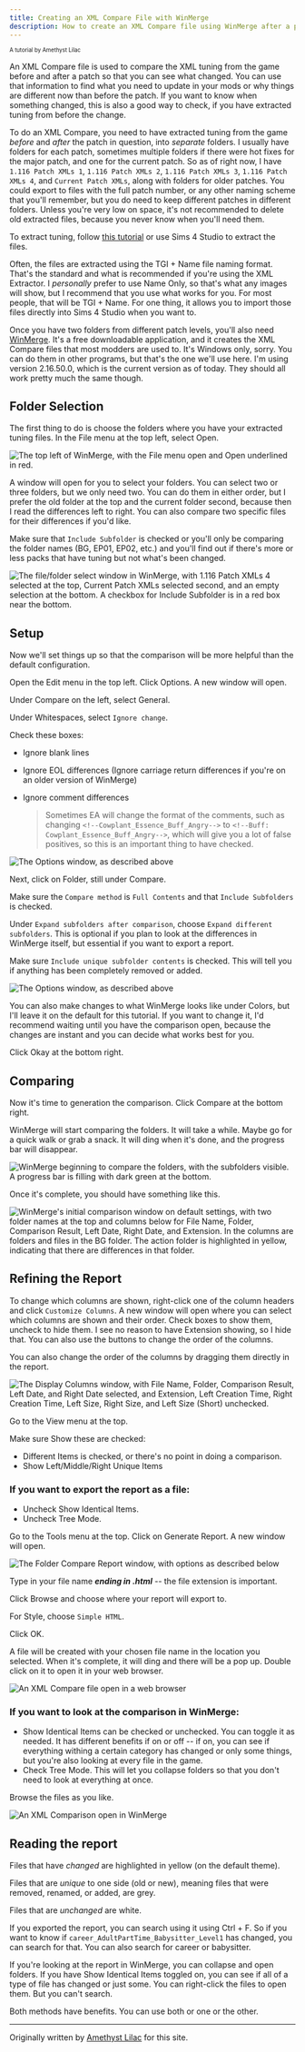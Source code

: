 ```yaml
---
title: Creating an XML Compare File with WinMerge
description: How to create an XML Compare file using WinMerge after a patch
---
```


<sup><sub>A tutorial by Amethyst Lilac</sup></sub>

An XML Compare file is used to compare the XML tuning from the game before and after a patch so that you can see what changed. You can use that information to find what you need to update in your mods or why things are different now than before the patch. If you want to know when something changed, this is also a good way to check, if you have extracted tuning from before the change.

To do an XML Compare, you need to have extracted tuning from the game *before* and *after* the patch in question, into *separate* folders. I usually have folders for each patch, sometimes multiple folders if there were hot fixes for the major patch, and one for the current patch. So as of right now, I have `1.116 Patch XMLs 1`, `1.116 Patch XMLs 2`, `1.116 Patch XMLs 3`, `1.116 Patch XMLs 4`, and `Current Patch XMLs`, along with folders for older patches. You could export to files with the full patch number, or any other naming scheme that you'll remember, but you do need to keep different patches in different folders. Unless you're very low on space, it's not recommended to delete old extracted files, because you never know when you'll need them.

To extract tuning, follow [this tutorial](../xml-extractor/) or use Sims 4 Studio to extract the files.

Often, the files are extracted using the TGI + Name file naming format. That's the standard and what is recommended if you're using the XML Extractor. I *personally* prefer to use Name Only, so that's what any images will show, but I recommend that you use what works for you. For most people, that will be TGI + Name. For one thing, it allows you to import those files directly into Sims 4 Studio when you want to.

Once you have two folders from different patch levels, you'll also need [WinMerge](https://winmerge.org/). It's a free downloadable application, and it creates the XML Compare files that most modders are used to. It's Windows only, sorry. You can do them in other programs, but that's the one we'll use here. I'm using version 2.16.50.0, which is the current version as of today. They should all work pretty much the same though.

## Folder Selection

The first thing to do is choose the folders where you have your extracted tuning files. In the File menu at the top left, select Open.

![The top left of WinMerge, with the File menu open and Open underlined in red.](~/assets/winmerge-file-open-amethyst.png)

A window will open for you to select your folders. You can select two or three folders, but we only need two. You can do them in either order, but I prefer the old folder at the top and the current folder second, because then I read the differences left to right. You can also compare two specific files for their differences if you'd like.

Make sure that `Include Subfolder` is checked or you'll only be comparing the folder names (BG, EP01, EP02, etc.) and you'll find out if there's more or less packs that have tuning but not what's been changed. 

![The file/folder select window in WinMerge, with `1.116 Patch XMLs 4` selected at the top, `Current Patch XMLs` selected second, and an empty selection at the bottom. A checkbox for Include Subfolder is in a red box near the bottom.](~/assets/winmerge-choose-files-amethyst.png)

## Setup

Now we'll set things up so that the comparison will be more helpful than the default configuration.

Open the Edit menu in the top left. Click Options. A new window will open.

Under Compare on the left, select General.

Under Whitespaces, select `Ignore change`.

Check these boxes:
* Ignore blank lines
* Ignore EOL differences (Ignore carriage return differences if you're on an older version of WinMerge)
* Ignore comment differences

    > Sometimes EA will change the format of the comments, such as changing `<!--Cowplant_Essence_Buff_Angry-->` to `<!--Buff: Cowplant_Essence_Buff_Angry-->`, which will give you a lot of false positives, so this is an important thing to have checked.

![The Options window, as described above](~/assets/winmerg-options-compare-general-amethyst.png)

Next, click on Folder, still under Compare.

Make sure the `Compare method` is `Full Contents` and that `Include Subfolders` is checked.

Under `Expand subfolders after comparison`, choose `Expand different subfolders`. This is optional if you plan to look at the differences in WinMerge itself, but essential if you want to export a report.

Make sure `Include unique subfolder contents` is checked. This will tell you if anything has been completely removed or added.

![The Options window, as described above](~/assets/winmerg-options-compare-folder-amethyst.png)

You can also make changes to what WinMerge looks like under Colors, but I'll leave it on the default for this tutorial. If you want to change it, I'd recommend waiting until you have the comparison open, because the changes are instant and you can decide what works best for you.

Click Okay at the bottom right.

## Comparing

Now it's time to generation the comparison. Click Compare at the bottom right.

WinMerge will start comparing the folders. It will take a while. Maybe go for a quick walk or grab a snack. It will ding when it's done, and the progress bar will disappear.

![WinMerge beginning to compare the folders, with the subfolders visible. A progress bar is filling with dark green at the bottom.](~/assets/winmerge-comparing-loading-amethyst.png)

Once it's complete, you should have something like this.

![WinMerge's initial comparison window on default settings, with two folder names at the top and columns below for File Name, Folder, Comparison Result, Left Date, Right Date, and Extension. In the columns are folders and files in the BG folder. The action folder is highlighted in yellow, indicating that there are differences in that folder.](~/assets/winmerge-initial-comp-amethyst.png)

## Refining the Report

To change which columns are shown, right-click one of the column headers and click `Customize Columns`. A new window will open where you can select which columns are shown and their order. Check boxes to show them, uncheck to hide them. I see no reason to have Extension showing, so I hide that. You can also use the buttons to change the order of the columns.

You can also change the order of the columns by dragging them directly in the report.

![The Display Columns window, with File Name, Folder, Comparison Result, Left Date, and Right Date selected, and Extension, Left Creation Time, Right Creation Time, Left Size, Right Size, and Left Size (Short) unchecked.](~/assets/winmerge-display-columns-amethyst.png)

Go to the View menu at the top.

Make sure Show these are checked:
* Different Items is checked, or there's no point in doing a comparison.
* Show Left/Middle/Right Unique Items

### If you want to export the report as a file:

* Uncheck Show Identical Items.
* Uncheck Tree Mode.

Go to the Tools menu at the top. Click on Generate Report. A new window will open.

![The Folder Compare Report window, with options as described below](~/assets/winmerge-folder-compare-report-window-amethyst.png)

Type in your file name ***ending in .html*** -- the file extension is important.

Click Browse and choose where your report will export to.

For Style, choose `Simple HTML`.

Click OK.

A file will be created with your chosen file name in the location you selected. When it's complete, it will ding and there will be a pop up. Double click on it to open it in your web browser.

![An XML Compare file open in a web browser](~/assets/winmerge-exported-report-amethyst.png)

### If you want to look at the comparison in WinMerge:

* Show Identical Items can be checked or unchecked. You can toggle it as needed. It has different benefits if on or off -- if on, you can see if everything withing a certain category has changed or only some things, but you're also looking at every file in the game.
* Check Tree Mode. This will let you collapse folders so that you don't need to look at everything at once.

Browse the files as you like.

![An XML Comparison open in WinMerge](~/assets/winmerge-comparison-in-app-amethyst.png)

## Reading the report

Files that have *changed* are highlighted in yellow (on the default theme).

Files that are *unique* to one side (old or new), meaning files that were removed, renamed, or added, are grey.

Files that are *unchanged* are white.

If you exported the report, you can search using it using Ctrl + F. So if you want to know if `career_AdultPartTime_Babysitter_Level1` has changed, you can search for that. You can also search for career or babysitter.

If you're looking at the report in WinMerge, you can collapse and open folders. If you have Show Identical Items toggled on, you can see if all of a type of file has changed or just some. You can right-click the files to open them. But you can't search.

Both methods have benefits. You can use both or one or the other.

---

Originally written by [Amethyst Lilac](https://www.patreon.com/c/amethystlilac/) for this site.